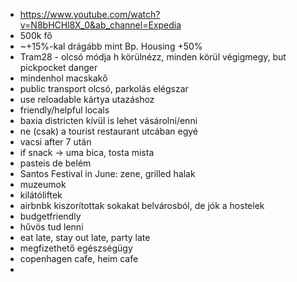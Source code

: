* https://www.youtube.com/watch?v=N8bHCHl8X_0&ab_channel=Expedia
* 500k fő
* ~+15%-kal drágább mint Bp. Housing +50%
* Tram28 - olcsó módja h körülnézz, minden körül végigmegy, but pickpocket danger
* mindenhol macskakő
* public transport olcsó, parkolás elégszar
* use reloadable kártya utazáshoz
* friendly/helpful locals
* baxia districten kívül is lehet vásárolni/enni
* ne (csak) a tourist restaurant utcában egyé
* vacsi after 7 után
* if snack -> uma bica, tosta mista
* pasteis de belém 
* Santos Festival in June: zene, grilled halak
* muzeumok
* kilátóliftek
* airbnbk kiszorítottak sokakat belvárosból, de jók a hostelek
* budgetfriendly
* hűvös tud lenni
* eat late, stay out late, party late
* megfizethető egészségügy
* copenhagen cafe, heim cafe
* 
